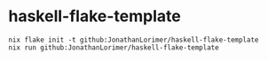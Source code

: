 # haskell-flake-template

```
nix flake init -t github:JonathanLorimer/haskell-flake-template
nix run github:JonathanLorimer/haskell-flake-template
```
